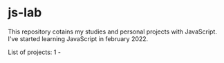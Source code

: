 # js-lab
This repository cotains my studies and personal projects with JavaScript.
I've started learning JavaScript in february 2022.

List of projects:
1 - 
